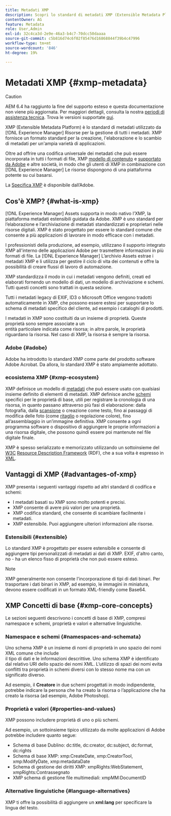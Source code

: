 ```yaml
---
title: Metadati XMP
description: Scopri lo standard di metadati XMP (Extensible Metadata Platform) utilizzato da [!DNL Experience Manager] Risorse per la gestione dei metadati. XMP fornisce un formato standard per la creazione, l'elaborazione e lo scambio di metadati per un'ampia varietà di applicazioni.
contentOwner: AG
feature: Metadata
role: User,Admin
exl-id: 32c4ca3d-2e9e-46a3-b4c7-70dcc50daaaa
source-git-commit: c5b816d74c6f02f85476d16868844f39b4c47996
workflow-type: tm+mt
source-wordcount: '846'
ht-degree: 19%

---
```


# Metadati XMP {#xmp-metadata}

>[!CAUTION]
>
>AEM 6.4 ha raggiunto la fine del supporto esteso e questa documentazione non viene più aggiornata. Per maggiori dettagli, consulta la nostra [periodi di assistenza tecnica](https://helpx.adobe.com/it/support/programs/eol-matrix.html). Trova le versioni supportate [qui](https://experienceleague.adobe.com/docs/).

XMP (Extensible Metadata Platform) è lo standard di metadati utilizzato da [!DNL Experience Manager] Risorse per la gestione di tutti i metadati. XMP fornisce un formato standard per la creazione, l&#39;elaborazione e lo scambio di metadati per un&#39;ampia varietà di applicazioni.

Oltre ad offrire una codifica universale dei metadati che può essere incorporata in tutti i formati di file, XMP [modello di contenuto](xmp.md#xmp-core-concepts) e [supportato da Adobe](xmp.md#advantages-of-xmp) e altre società, in modo che gli utenti di XMP in combinazione con [!DNL Experience Manager] Le risorse dispongono di una piattaforma potente su cui basarsi.

La [Specifica XMP](https://www.adobe.com/devnet/xmp.html) è disponibile dall’Adobe.

## Cos&#39;è XMP? {#what-is-xmp}

[!DNL Experience Manager] Assets supporta in modo nativo l’XMP, la piattaforma metadati estensibili guidata da Adobe. XMP è uno standard per l’elaborazione e l’archiviazione di metadati standardizzati e proprietari nelle risorse digitali. XMP è stato progettato per essere lo standard comune che consente a più applicazioni di lavorare in modo efficace con i metadati.

I professionisti della produzione, ad esempio, utilizzano il supporto integrato XMP all&#39;interno delle applicazioni Adobe per trasmettere informazioni in più formati di file. La [!DNL Experience Manager] L’archivio Assets estrae i metadati XMP e li utilizza per gestire il ciclo di vita dei contenuti e offre la possibilità di creare flussi di lavoro di automazione.

XMP standardizza il modo in cui i metadati vengono definiti, creati ed elaborati fornendo un modello di dati, un modello di archiviazione e schemi. Tutti questi concetti sono trattati in questa sezione.

Tutti i metadati legacy di EXIF, ID3 o Microsoft Office vengono tradotti automaticamente in XMP, che possono essere estesi per supportare lo schema di metadati specifico del cliente, ad esempio i cataloghi di prodotti.

I metadati in XMP sono costituiti da un insieme di proprietà. Queste proprietà sono sempre associate a un\
entità particolare indicata come risorsa; in altre parole, le proprietà riguardano la risorsa. Nel caso di XMP, la risorsa è sempre la risorsa.

### Adobe {#adobe}

Adobe ha introdotto lo standard XMP come parte del prodotto software Adobe Acrobat. Da allora, lo standard XMP è stato ampiamente adottato.

### ecosistema XMP {#xmp-ecosystem}

XMP definisce un modello di [metadati](https://it.wikipedia.org/wiki/Metadato) che può essere usato con qualsiasi insieme definito di elementi di metadati. XMP definisce anche [schemi](https://en.wikipedia.org/wiki/XML_schema) specifici per le proprietà di base, utili per registrare la cronologia di una risorsa, in quanto passano attraverso più fasi di elaborazione: dalla fotografia, dalla [scansione](https://it.wikipedia.org/wiki/Scanner_(informatica)) o creazione come testo, fino ai passaggi di modifica delle foto (come [ritaglio](https://en.wikipedia.org/wiki/Cropping_%28image%29) o regolazione colore), fino all’assemblaggio in un’immagine definitiva. XMP consente a ogni programma software o dispositivo di aggiungere le proprie informazioni a una risorsa digitale, che possono quindi essere poi mantenute nel file digitale finale.

XMP è spesso serializzato e memorizzato utilizzando un sottoinsieme del [W3C](https://it.wikipedia.org/wiki/World_Wide_Web_Consortium) [Resource Description Framework](https://it.wikipedia.org/wiki/Resource_Description_Framework) (RDF), che a sua volta è espresso in [XML](https://it.wikipedia.org/wiki/XML).

## Vantaggi di XMP {#advantages-of-xmp}

XMP presenta i seguenti vantaggi rispetto ad altri standard di codifica e schemi:

* I metadati basati su XMP sono molto potenti e precisi.
* XMP consente di avere più valori per una proprietà.
* XMP codifica standard, che consente di scambiare facilmente i metadati.
* XMP estensibile. Puoi aggiungere ulteriori informazioni alle risorse.

### Estensibili {#extensible}

Lo standard XMP è progettato per essere estensibile e consente di aggiungere tipi personalizzati di metadati ai dati di XMP. EXIF, d&#39;altro canto, no - ha un elenco fisso di proprietà che non può essere esteso.

>[!NOTE]
>
>XMP generalmente non consente l&#39;incorporazione di tipi di dati binari. Per trasportare i dati binari in XMP, ad esempio, le immagini in miniatura, devono essere codificati in un formato XML-friendly come Base64.

## XMP Concetti di base {#xmp-core-concepts}

Le sezioni seguenti descrivono i concetti di base di XMP, compresi namespace e schemi, proprietà e valori e alternative linguistiche.

### Namespace e schemi {#namespaces-and-schemata}

Uno schema XMP è un insieme di nomi di proprietà in uno spazio dei nomi XML comune che include\
il tipo di dati e le informazioni descrittive. Uno schema XMP è identificato dal relativo URI dello spazio dei nomi XML. L’utilizzo di spazi dei nomi evita conflitti tra proprietà in schemi diversi con lo stesso nome ma con un significato diverso.

Ad esempio, il **Creatore** in due schemi progettati in modo indipendente, potrebbe indicare la persona che ha creato la risorsa o l’applicazione che ha creato la risorsa (ad esempio, Adobe Photoshop).

### Proprietà e valori {#properties-and-values}

XMP possono includere proprietà di uno o più schemi.

Ad esempio, un sottoinsieme tipico utilizzato da molte applicazioni di Adobe potrebbe includere quanto segue:

* Schema di base Dublino: dc:title, dc:creator, dc:subject, dc:format, dc:rights
* Schema di base XMP: xmp:CreateDate, xmp:CreatorTool, xmp:ModifyDate, xmp:metadataDate
* Schema di gestione dei diritti XMP: xmpRights:WebStatement, xmpRights:Contrassegnato
* XMP schema di gestione file multimediali: xmpMM:DocumentID

### Alternative linguistiche {#language-alternatives}

XMP ti offre la possibilità di aggiungere un **xml:lang** per specificare la lingua del testo.

